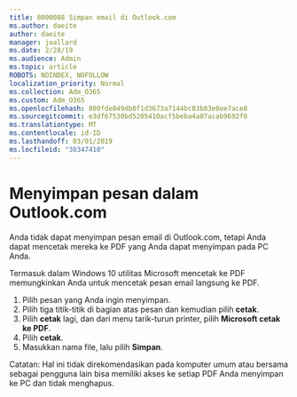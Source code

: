 ```yaml
---
title: 8000088 Simpan email di Outlook.com
ms.author: daeite
author: daeite
manager: joallard
ms.date: 2/28/19
ms.audience: Admin
ms.topic: article
ROBOTS: NOINDEX, NOFOLLOW
localization_priority: Normal
ms.collection: Adm_O365
ms.custom: Adm_O365
ms.openlocfilehash: 800fde849db0f1d3673a7144bc83b83e0ee7ace8
ms.sourcegitcommit: e3df67530bd5205410acf5beba4a07acab9692f0
ms.translationtype: MT
ms.contentlocale: id-ID
ms.lasthandoff: 03/01/2019
ms.locfileid: "30347410"
---
```

# <a name="saving-messages-in-outlookcom"></a>Menyimpan pesan dalam Outlook.com

Anda tidak dapat menyimpan pesan email di Outlook.com, tetapi Anda dapat mencetak mereka ke PDF yang Anda dapat menyimpan pada PC Anda.

Termasuk dalam Windows 10 utilitas Microsoft mencetak ke PDF memungkinkan Anda untuk mencetak pesan email langsung ke PDF.

1. Pilih pesan yang Anda ingin menyimpan.
2. Pilih tiga titik-titik di bagian atas pesan dan kemudian pilih **cetak**.
3. Pilih **cetak** lagi, dan dari menu tarik-turun printer, pilih **Microsoft cetak ke PDF**.
4. Pilih **cetak**.
5. Masukkan nama file, lalu pilih **Simpan**.

Catatan: Hal ini tidak direkomendasikan pada komputer umum atau bersama sebagai pengguna lain bisa memiliki akses ke setiap PDF Anda menyimpan ke PC dan tidak menghapus.